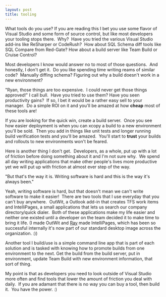 ```yaml
---
layout: post
title: tooling
---
```

What tools do you use? If you are reading this I bet you use some flavor
of Visual Studio and some form of source control, but like most
developers your tooling stops there.  Why?  Have you tried the various
Visual Studio add-ins like ReSharper or CodeRush?  How about SQL Schema
diff tools like SQL Compare from Red-Gate? How about a build server like
Team Build or Cruise Control?

Most developers I know would answer no to most of those questions.  And
honestly, I don't get it.  Do you like spending time writing reams of
similar code?  Manually diffing schema? Figuring out why a build doesn't
work in a new environment?

"Ryan, those things are too expensive.  I could never get those things
approved!" I call bull.  Have you tried to use them? Have you seen
productivity gains?  If so, I bet it would be a rather easy sell to your
manager.  Do a simple ROI on it and you'll be amazed at how **cheap**
most of these tools are!

If you are looking for the quick win, create a build server.  Once you
see how easier deployment is when you can xcopy a build to a new
environment you'll be sold.  Then you add in things like unit tests and
longer running build verification tests and you'll be amazed.  You'll
start to **trust** your builds and rollouts to new environments won't be
feared.

Here is another thing I don't get.  Developers, as a whole, put up with
a lot of friction before doing something about it and I'm not sure why. 
We spend all day writing applications that make other people's lives
more productive yet we will put up with friction at almost ever step of
the way.

"But that's the way it is. Writing software is hard and this is the way
it's always been."

Yeah, writing software is hard, but that doesn't mean we can't write
software to make it easier!  There are two tools that I use everyday
that you can't buy anywhere.  OutWit, a Outlook add-in that creates TFS
work items and IntelliPages, a small applications that lets us search
our company directory/quick dialer.  Both of these applications make my
life easier and neither one existed until a developer on the team
decided it to make time to bring it life. (I made OutWit and
[Ray](http://ray.jez.net/) made IntelliPages, which has been so
successful internally it's now part of our standard desktop image across
the organization. :))

Another tool I build/use is a simple command line app that is part of
each solution and is tasked with knowing how to promote builds from one
environment to the next. Get the build from the build server, put in
environment, update Team Build with new environment information, that
sort of thing.

My point is that as developers you need to look outside of Visual Studio
more often and find tools that lower the amount of friction you deal
with daily.  If you are adamant that there is no way you can buy a tool,
then build it.  You have the power. :)
